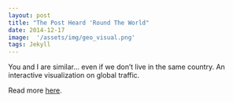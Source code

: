 ```yaml
---
layout: post
title: "The Post Heard 'Round The World"
date: 2014-12-17
image:  '/assets/img/geo_visual.png'
tags: Jekyll
---
```


You and I are similar... even if we don’t live in the same country. An interactive visualization on global traffic.

Read more [here](https://www.buzzfeed.com/anitamehrotra/the-post-heard-round-the-world).